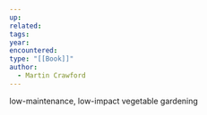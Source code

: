 ```yaml
---
up: 
related: 
tags: 
year: 
encountered: 
type: "[[Book]]"
author:
  - Martin Crawford
---
```

low-maintenance, low-impact vegetable gardening